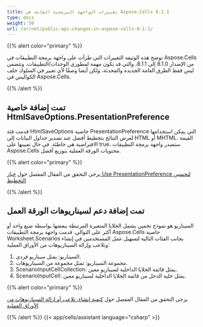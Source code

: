 ```yaml
---
title: تغييرات الواجهة البرمجية العامة في Aspose.Cells 8.1.1
type: docs
weight: 50
url: /ar/net/public-api-changes-in-aspose-cells-8-1-1/
---
```


{{% alert color="primary" %}} 

توضح هذه الوثيقة التغييرات التي طرأت على واجهة برمجة التطبيقات في Aspose.Cells من الإصدار 8.1.0 إلى 8.1.1، والتي قد تكون مهمة لمطوري الوحدات/التطبيقات. وتتضمن ليس فقط الطرق العامة الجديدة والمحدثة، ولكن أيضا وصفًا لأي تغيير في السلوك خلف الكواليس في Aspose.Cells.

{{% /alert %}} 
## **تمت إضافة خاصية HtmlSaveOptions.PresentationPreference**
قدمت فئة HtmlSaveOptions خاصية PresentationPreference التي يمكن استخدامها لعرض النتائج بتخطيط أفضل عند تصدير جداول البيانات إلى HTML أو MHTML. القيمة الافتراضية هي خاطئة. في حال تعيينها على true، ستصدر واجهة برمجة التطبيقات Aspose.Cells محتويات الورقة العملية بتوزيع أفضل.

{{% alert color="primary" %}} 

يرجى التحقق من المقال المفصل حول [خيار Use PresentationPreference لتحسين التخطيط](/cells/ar/net/excel-to-html-use-presentationpreference-option-for-better-layout/)

{{% /alert %}}
## **تمت إضافة دعم لسيناريوهات الورقة العمل**
السيناريو هو نموذج تخمين يشمل الخلايا المتغيرة المرتبطة ببعضها بواسطة صيغ واحد أو أكثر على التوالي. قدمت واجهة برمجة التطبيقات Aspose.Cells خاصية Worksheet.Scenarios بجانب الفئات التالية لتسهيل عمل المستخدمين في إنشاء وتلاعب وإزالة السيناريوهات من الأوراق العملية: 

1. السيناريو: يمثل سيناريو فردي.
1. مجموعة السيناريو: تمثل مجموعة من السيناريوهات.
3. ScenarioInputCellCollection: يمثل قائمة الخلايا الداخلية لسيناريو معين.
4. ScenarioInputCell: يمثل خلية الدخل من قائمة الخلايا الداخلية لسيناريو معين.

{{% alert color="primary" %}} 

يرجى التحقق من المقال المفصل حول [كيفية إنشاء، تلاعب أو إزالة السيناريوهات من الأوراق العملية](/cells/ar/net/create-manipulate-or-remove-scenarios-from-worksheets/)

{{% /alert %}}
{{< app/cells/assistant language="csharp" >}}
